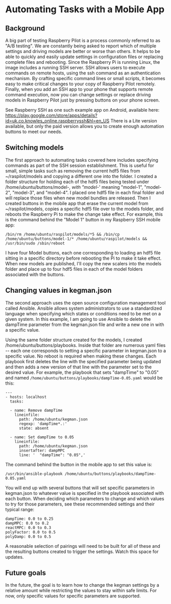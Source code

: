 # Automating Tasks with a Mobile App

## Background

A big part of testing Raspberry Pilot is a process commonly referred to as "A/B testing". We are constantly being asked to report which of multiple settings and driving models are better or worse than others. It helps to be able to quickly and easily update settings in configuration files or replacing complete files and rebooting. Since the Raspberry Pi is running Linux, the image includes a running SSH server. SSH allows users to execute commands on remote hosts, using the ssh command as an authentication mechanism. By crafting specific command lines or small scripts, it becomes easy to make critical changes to your copy of Raspberry Pilot remotely. Finally, when you add an SSH app to your phone that supports remote command execution, now you can change settings or replace driving models in Raspberry Pilot just by pressing buttons on your phone screen.

See Raspberry SSH as one such example app on Android, available here: https://play.google.com/store/apps/details?id=uk.co.knowles_online.raspberryssh&hl=en_US There is a Lite version available, but only the paid version allows you to create enough automation buttons to meet our needs.

## Switching models

The first approach to automating tasks covered here includes specifying commands as part of the SSH session establishment. This is useful for small, simple tasks such as removing the current hdf5 files from ~/raspilot/models and copying a different one into the folder. I created a folder structure for holding each of the hdf5 files being tested under /home/ubuntu/buttons/model-*, with "model-*' meaning "model-1", "model-2", "model-3", and "model-4". I placed one hdf5 file in each final folder and will replace those files when new model bundles are released. Then I created buttons in the mobile app that erase the current model from ~/raspilot/models, copies a specific hdf5 file over to the models folder, and reboots the Raspberry Pi to make the change take effect. For example, this is the command behind the "Model 1" button in my Raspberry SSH mobile app:

`/bin/rm /home/ubuntu/raspilot/models/*5 && /bin/cp /home/ubuntu/buttons/model-1/* /home/ubuntu/raspilot/models && /usr/bin/sudo /sbin/reboot`

I have four Model buttons, each one corresponding to loading an hdf5 file sitting in a specific directory before rebooting the Pi to make it take effect. When new models are published, I'll copy the new scalers into the models folder and place up to four hdf5 files in each of the model folders associated with the buttons.

## Changing values in kegman.json

The second approach uses the open source configuration management tool called Ansible. Ansible allows system administrators to use a standardized language when specifying which states or conditions need to be met on a given system. In this example, I am going to use Ansible to delete the dampTime parameter from the kegman.json file and write a new one in with a specific value. 

Using the same folder structure created for the models, I created /home/ubuntu/buttons/playbooks. Inside that folder are numerous yaml files -- each one corresponds to setting a specific parameter in kegman.json to a specific value. No reboot is required when making these changes. Each playbook first deletes the line with the specified parameter being updated and then adds a new version of that line with the parameter set to the desired value. For example, the playbook that sets "dampTime" to "0.05" and named `/home/ubuntu/buttons/playbooks/dampTime-0.05.yaml` would be this:

```
---
- hosts: localhost
  tasks:

  - name: Remove dampTime
    lineinfile:
      path: /home/ubuntu/kegman.json
      regexp: 'dampTime*.:'
      state: absent

  - name: Set dampTime to 0.05
    lineinfile:
      path: /home/ubuntu/kegman.json
      insertafter: dampMPC
      line: '  "dampTime": "0.05",'
```

The command behind the button in the mobile app to set this value is:

`/usr/bin/ansible-playbook /home/ubuntu/buttons/playbooks/dampTime-0.05.yaml`

You will end up with several buttons that will set specific parameters in kegman.json to whatever value is specified in the playbook associated with each button. When deciding which parameters to change and which values to try for those parameters, see these recommended settings and their typical range:

```
dampTime: 0.0 to 0.25
dampMPC: 0.0 to 0.2
reactMPC: 0.0 to 0.3
polyFactor: 0.0 to 0.5
polyDamp: 0.0 to 0.5
```

A reasonable selection of pairings will need to be built for all of these and the resulting buttons created to trigger the settings. Watch this space for updates.

## Future goals

In the future, the goal is to learn how to change the kegman settings by a relative amount while restricting the values to stay within safe limits. For now, only specific values for specific parameters are supported.
